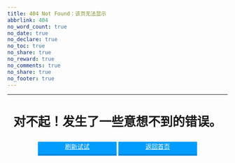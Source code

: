 ```yaml
---
title: 404 Not Found：该页无法显示
abbrlink: 404
no_word_count: true
no_date: true
no_declare: true
no_toc: true
no_share: true
no_reward: true
no_comments: true
no_share: true
no_footer: true
---
```


<html>
<head> 
<title>404 Not Found：该页无法显示</title> 
<meta http-equiv="Content-Type" content="text/html; charset=utf-8" /> 
<meta name="viewport" content="width=1000px">

<style>
  .catch-the-cat canvas{
    max-width: 600px;
    width: 100%;
    height: auto;
	margin: 15px 0px 10px -30px;
  }
  .errorpPage-operate .operateBtn {
	width: 180px;
	height: 28px;
	margin-left: 0px;
	margin-top: 10px;
	background: #009CFF;
	border-bottom: 4px solid #0188DE;
	text-align: center;
	display: inline-block;
	font-size: 14px;
	color: #fff;
  }

  .errorpPage-operate .operateBtn:hover {
	background: #5BBFFF;
  }
</style>
</head>

<body>

<hr>
<div align="center"> 
	<h1>对不起！发生了一些意想不到的错误。</h1>	
	<div class="errorpPage-operate">
		<a href="javascript:window.location.reload()" class="operateBtn" title="刷新试试">刷新试试</a>
		<a href="/" class="operateBtn" title="返回首页">返回首页</a>
	</div>
</div>

<div id="catch-the-cat"  class="catch-the-cat" align="center"></div> 
<script src="https://qiniu.findn.cn/blog/static/js/phaser.min.js"></script>
<script src="https://qiniu.findn.cn/blog/static/js/catch-the-cat.js"></script>
<script>
  window.game = new CatchTheCatGame({
	w: 11,
	h: 11,
	r: 20,
	backgroundColor: 0xffffff,
	parent: 'catch-the-cat',
	statusBarAlign: 'center',
	credit: '三水のBlog'
  });
</script>

</body>
</html>